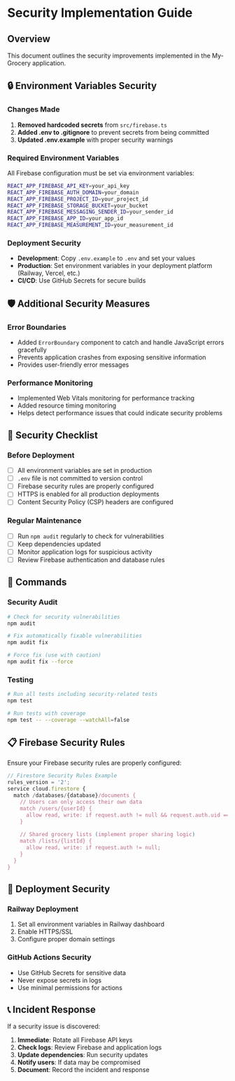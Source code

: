 # Security Implementation Guide

## Overview
This document outlines the security improvements implemented in the My-Grocery application.

## 🔒 Environment Variables Security

### Changes Made
1. **Removed hardcoded secrets** from `src/firebase.ts`
2. **Added .env to .gitignore** to prevent secrets from being committed
3. **Updated .env.example** with proper security warnings

### Required Environment Variables
All Firebase configuration must be set via environment variables:

```bash
REACT_APP_FIREBASE_API_KEY=your_api_key
REACT_APP_FIREBASE_AUTH_DOMAIN=your_domain
REACT_APP_FIREBASE_PROJECT_ID=your_project_id
REACT_APP_FIREBASE_STORAGE_BUCKET=your_bucket
REACT_APP_FIREBASE_MESSAGING_SENDER_ID=your_sender_id
REACT_APP_FIREBASE_APP_ID=your_app_id
REACT_APP_FIREBASE_MEASUREMENT_ID=your_measurement_id
```

### Deployment Security
- **Development**: Copy `.env.example` to `.env` and set your values
- **Production**: Set environment variables in your deployment platform (Railway, Vercel, etc.)
- **CI/CD**: Use GitHub Secrets for secure builds

## 🛡️ Additional Security Measures

### Error Boundaries
- Added `ErrorBoundary` component to catch and handle JavaScript errors gracefully
- Prevents application crashes from exposing sensitive information
- Provides user-friendly error messages

### Performance Monitoring
- Implemented Web Vitals monitoring for performance tracking
- Added resource timing monitoring
- Helps detect performance issues that could indicate security problems

## 🚨 Security Checklist

### Before Deployment
- [ ] All environment variables are set in production
- [ ] `.env` file is not committed to version control
- [ ] Firebase security rules are properly configured
- [ ] HTTPS is enabled for all production deployments
- [ ] Content Security Policy (CSP) headers are configured

### Regular Maintenance
- [ ] Run `npm audit` regularly to check for vulnerabilities
- [ ] Keep dependencies updated
- [ ] Monitor application logs for suspicious activity
- [ ] Review Firebase authentication and database rules

## 🔧 Commands

### Security Audit
```bash
# Check for security vulnerabilities
npm audit

# Fix automatically fixable vulnerabilities
npm audit fix

# Force fix (use with caution)
npm audit fix --force
```

### Testing
```bash
# Run all tests including security-related tests
npm test

# Run tests with coverage
npm test -- --coverage --watchAll=false
```

## 📋 Firebase Security Rules

Ensure your Firebase security rules are properly configured:

```javascript
// Firestore Security Rules Example
rules_version = '2';
service cloud.firestore {
  match /databases/{database}/documents {
    // Users can only access their own data
    match /users/{userId} {
      allow read, write: if request.auth != null && request.auth.uid == userId;
    }
    
    // Shared grocery lists (implement proper sharing logic)
    match /lists/{listId} {
      allow read, write: if request.auth != null;
    }
  }
}
```

## 🚀 Deployment Security

### Railway Deployment
1. Set all environment variables in Railway dashboard
2. Enable HTTPS/SSL
3. Configure proper domain settings

### GitHub Actions Security
- Use GitHub Secrets for sensitive data
- Never expose secrets in logs
- Use minimal permissions for actions

## 📞 Incident Response

If a security issue is discovered:
1. **Immediate**: Rotate all Firebase API keys
2. **Check logs**: Review Firebase and application logs
3. **Update dependencies**: Run security updates
4. **Notify users**: If data may be compromised
5. **Document**: Record the incident and response
